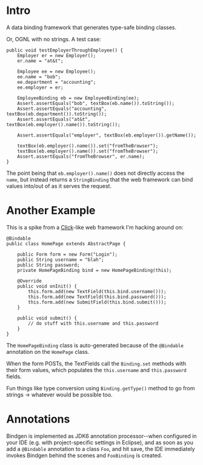 
Intro
=====

A data binding framework that generates type-safe binding classes.

Or, OGNL with no strings. A test case:

    public void testEmployerThroughEmployee() {
        Employer er = new Employer();
        er.name = "at&t";

        Employee ee = new Employee();
        ee.name = "bob";
        ee.department = "accounting";
        ee.employer = er;

        EmployeeBinding eb = new EmployeeBinding(ee);
        Assert.assertEquals("bob", textBox(eb.name()).toString());
        Assert.assertEquals("accounting", textBox(eb.department()).toString());
        Assert.assertEquals("at&t", textBox(eb.employer().name()).toString());

        Assert.assertEquals("employer", textBox(eb.employer()).getName());

        textBox(eb.employer().name()).set("fromTheBrowser");
        textBox(eb.employer().name()).set("fromTheBrowser");
        Assert.assertEquals("fromTheBrowser", er.name);
    }

The point being that `eb.employer().name()` does not directly access the `name`, but instead returns a `StringBinding` that the web framework can bind values into/out of as it serves the request.

Another Example
===============

This is a spike from a [Click][1]-like web framework I'm hacking around on:

    @Bindable
    public class HomePage extends AbstractPage {

        public Form form = new Form("Login");
        public String username = "blah";
        public String password;
        private HomePageBinding bind = new HomePageBinding(this);

        @Override
        public void onInit() {
            this.form.add(new TextField(this.bind.username()));
            this.form.add(new TextField(this.bind.password()));
            this.form.add(new SubmitField(this.bind.submit()));
        }

        public void submit() {
            // do stuff with this.username and this.password
        }
    }

The `HomePageBinding` class is auto-generated because of the `@Bindable` annotation on the `HomePage` class.

When the form POSTs, the TextFields call the `Binding.set` methods with their form values, which populates the `this.username` and `this.password` fields.

Fun things like type conversion using `Binding.getType()` method to go from strings -> whatever would be possible too.

[1]: http://click.sf.net

Annotations
===========

Bindgen is implemented as JDK6 annotation processor--when configured in your IDE (e.g. with project-specific settings in Eclipse), and as soon as you add a `@Bindable` annotation to a class `Foo`, and hit save, the IDE immediately invokes Bindgen behind the scenes and `FooBinding` is created.

